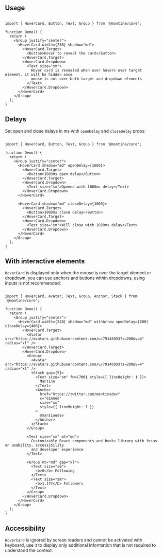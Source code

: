 ## Usage

```

import { HoverCard, Button, Text, Group } from '@mantine/core';

function Demo() {
  return (
    <Group justify="center">
      <HoverCard width={280} shadow="md">
        <HoverCard.Target>
          <Button>Hover to reveal the card</Button>
        </HoverCard.Target>
        <HoverCard.Dropdown>
          <Text size="sm">
            Hover card is revealed when user hovers over target element, it will be hidden once
            mouse is not over both target and dropdown elements
          </Text>
        </HoverCard.Dropdown>
      </HoverCard>
    </Group>
  );
}

```

## Delays

Set open and close delays in ms with `openDelay` and `closeDelay` props:

```

import { HoverCard, Button, Text, Group } from '@mantine/core';

function Demo() {
  return (
    <Group justify="center">
      <HoverCard shadow="md" openDelay={1000}>
        <HoverCard.Target>
          <Button>1000ms open delay</Button>
        </HoverCard.Target>
        <HoverCard.Dropdown>
          <Text size="sm">Opened with 1000ms delay</Text>
        </HoverCard.Dropdown>
      </HoverCard>

      <HoverCard shadow="md" closeDelay={1000}>
        <HoverCard.Target>
          <Button>1000ms close delay</Button>
        </HoverCard.Target>
        <HoverCard.Dropdown>
          <Text size="sm">Will close with 1000ms delay</Text>
        </HoverCard.Dropdown>
      </HoverCard>
    </Group>
  );
}
```

## With interactive elements

`HoverCard` is displayed only when the mouse is over the target element or dropdown, you can use anchors and buttons within dropdowns, using inputs is not recommended:

```

import { HoverCard, Avatar, Text, Group, Anchor, Stack } from '@mantine/core';

function Demo() {
  return (
    <Group justify="center">
      <HoverCard width={320} shadow="md" withArrow openDelay={200} closeDelay={400}>
        <HoverCard.Target>
          <Avatar src="https://avatars.githubusercontent.com/u/79146003?s=200&v=4" radius="xl" />
        </HoverCard.Target>
        <HoverCard.Dropdown>
          <Group>
            <Avatar src="https://avatars.githubusercontent.com/u/79146003?s=200&v=4" radius="xl" />
            <Stack gap={5}>
              <Text size="sm" fw={700} style={{ lineHeight: 1 }}>
                Mantine
              </Text>
              <Anchor
                href="https://twitter.com/mantinedev"
                c="dimmed"
                size="xs"
                style={{ lineHeight: 1 }}
              >
                @mantinedev
              </Anchor>
            </Stack>
          </Group>

          <Text size="sm" mt="md">
            Customizable React components and hooks library with focus on usability, accessibility
            and developer experience
          </Text>

          <Group mt="md" gap="xl">
            <Text size="sm">
              <b>0</b> Following
            </Text>
            <Text size="sm">
              <b>1,174</b> Followers
            </Text>
          </Group>
        </HoverCard.Dropdown>
      </HoverCard>
    </Group>
  );
}
```

## Accessibility

`HoverCard` is ignored by screen readers and cannot be activated with keyboard, use it to display only additional information that is not required to understand the context.